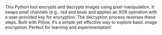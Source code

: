 This Python tool encrypts and decrypts images using pixel manipulation. It swaps pixel channels (e.g., red and blue) and applies an XOR operation with a user-provided key for encryption. The decryption process reverses these steps. Built with Pillow, it’s a simple yet effective way to explore basic image encryption. Perfect for learning and experimentation!
